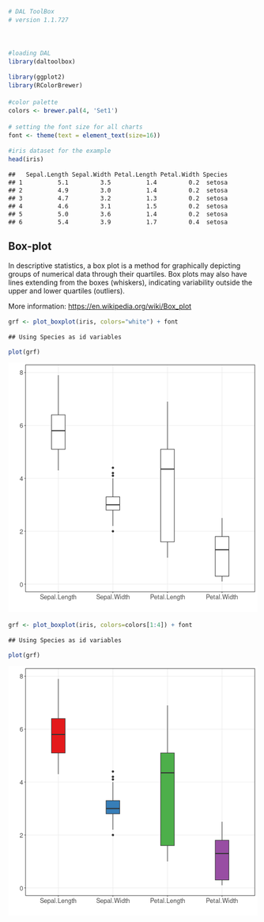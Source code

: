 
```r
# DAL ToolBox
# version 1.1.727



#loading DAL
library(daltoolbox) 
```


```r
library(ggplot2)
library(RColorBrewer)

#color palette
colors <- brewer.pal(4, 'Set1')

# setting the font size for all charts
font <- theme(text = element_text(size=16))
```


```r
#iris dataset for the example
head(iris)
```

```
##   Sepal.Length Sepal.Width Petal.Length Petal.Width Species
## 1          5.1         3.5          1.4         0.2  setosa
## 2          4.9         3.0          1.4         0.2  setosa
## 3          4.7         3.2          1.3         0.2  setosa
## 4          4.6         3.1          1.5         0.2  setosa
## 5          5.0         3.6          1.4         0.2  setosa
## 6          5.4         3.9          1.7         0.4  setosa
```

## Box-plot
In descriptive statistics, a box plot is a method for graphically depicting groups of numerical data through their quartiles. Box plots may also have lines extending from the boxes (whiskers), indicating variability outside the upper and lower quartiles (outliers). 

More information: https://en.wikipedia.org/wiki/Box_plot


```r
grf <- plot_boxplot(iris, colors="white") + font
```

```
## Using Species as id variables
```

```r
plot(grf)  
```

![plot of chunk unnamed-chunk-4](fig/grf_boxplot/unnamed-chunk-4-1.png)


```r
grf <- plot_boxplot(iris, colors=colors[1:4]) + font
```

```
## Using Species as id variables
```

```r
plot(grf)  
```

![plot of chunk unnamed-chunk-5](fig/grf_boxplot/unnamed-chunk-5-1.png)

